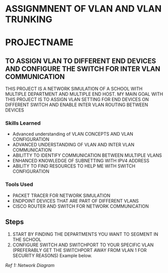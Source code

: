 # ASSIGNMNENT OF VLAN AND VLAN TRUNKING
# PROJECTNAME

## TO ASSIGN VLAN TO DIFFERENT END DEVICES AND CONFIGURE THE SWITCH FOR INTER VLAN COMMUNICATION

THIS PROJECT IS A NETWORK SIMULATION OF A SCHOOL WITH MULTIPLE DEPARTMENT AND MULTIPLE END HOST. MY MAIN GOAL WITH THIS PROJECT IS TO ASSIGN VLAN SETTING FOR END DEVICES ON DIFFERENT SWITCH AND ENABLE INTER VLAN ROUTING BETWEEN DEVICES

### Skills Learned

- Advanced understanding of VLAN CONCEPTS AND VLAN CONFIGURATION
- ADVANCED UNDERSTANDING OF VLAN AND INTER VLAN COMMUNICATION
- ABILITTY TO IDENTIFY COMMUNICATION BETWEEN MULTIPLE VLANS
- ENHANCED KNOWLEDGE OF SUBNETTING WITH IPV4 ADDRESS
- ABILITY TO FIND RESOURCES TO HELP ME WITH SWITCH CONFIGURATION

### Tools Used

- PACKET TRACER FOR NETWORK SIMULATION
- ENDPOINT DEVICES THAT ARE PART OF DIFFERENT VLANS
- CISCO ROUTER AND SWITCH FOR NETWORK COMMUNICATION
## Steps
1. START BY FINDING THE DEPARTMENTS YOU WANT TO SEGMENT IN THE SCHOOL
2. CONFIGURE SWITCH AND SWITCHPORT TO YOUR SPECIFIC VLAN (PREFERABLY GET THE SWITCHPORT AWAY FROM VLAN 1 FOR SECURITY REASONS)
Example below.

*Ref 1: Network Diagram*
